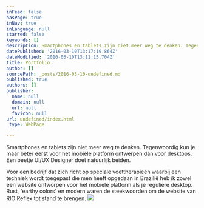 ```yaml
---
inFeed: false
hasPage: true
inNav: true
inLanguage: null
starred: false
keywords: []
description: Smartphones en tablets zijn niet meer weg te denken. Tegenwoordig kun je maar beter eerst voor het mobiele platform ontwerpen dan voor desktops. Een beetje UI/UX Designer doet natuurlijk beiden.
datePublished: '2016-03-10T13:17:19.864Z'
dateModified: '2016-03-10T13:11:15.704Z'
title: Portfolio
author: []
sourcePath: _posts/2016-03-10-undefined.md
published: true
authors: []
publisher:
  name: null
  domain: null
  url: null
  favicon: null
url: undefined/index.html
_type: WebPage

---
```

Smartphones en tablets zijn niet meer weg te denken. Tegenwoordig kun je maar beter eerst voor het mobiele platform ontwerpen dan voor desktops. Een beetje UI/UX Designer doet natuurlijk beiden.

Voor een bedrijf dat zich richt op speciale voettherapieën waarbij een techniek wordt toegepast die men heeft opgedaan in Brazilië heb ik zowel een website ontworpen voor het mobiele platform als je reguliere desktop. Rust, 'earthy colors' en modern waren de steekwoorden om de website van RIO Reflex tot stand te brengen.
![](https://the-grid-user-content.s3-us-west-2.amazonaws.com/10c6cdac-3081-4f25-83d8-970e2a126a64.jpg)